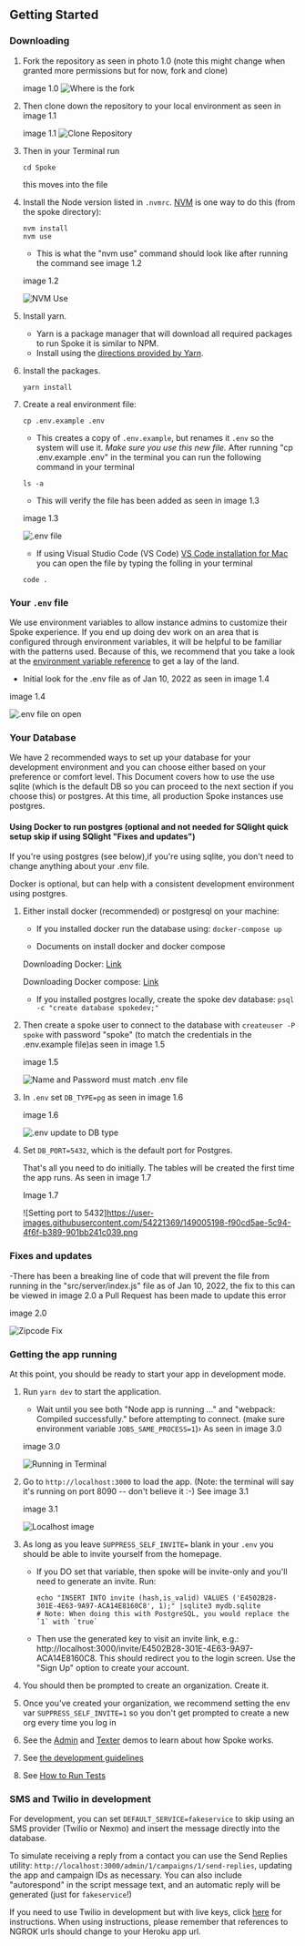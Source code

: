 ## Getting Started


### Downloading

1. Fork the repository as seen in photo 1.0 (note this might change when granted more permissions but for now, fork and clone) 

   image 1.0
   ![Where is the fork](https://user-images.githubusercontent.com/54221369/148837584-0460afda-a9dd-4f0c-8d83-8eb46eed693c.png)


2. Then clone down the repository to your local environment as seen in image 1.1

   image 1.1
   ![Clone Repository](https://user-images.githubusercontent.com/54221369/148852070-bf3480bd-7069-478b-9884-a994ca4dada8.png)


3. Then in your Terminal run 

   ```
   cd Spoke
   ```
   this moves into the file 

4. Install the Node version listed in `.nvmrc`. [NVM](https://github.com/creationix/nvm) is one way to do this (from the spoke directory):
   ```
   nvm install
   nvm use
   ```
   - This is what the "nvm use" command should look like after running the command see image 1.2

   image 1.2

   ![NVM Use](https://user-images.githubusercontent.com/54221369/148840015-c8151dd1-5d43-421b-a5b8-5fdaa2d93f57.png)

5. Install yarn.

   - Yarn is a package manager that will download all required packages to run Spoke it is similar to NPM.
   - Install using the [directions provided by Yarn](https://yarnpkg.com/en/docs/install).

6. Install the packages.
   ```
   yarn install
   ```
7. Create a real environment file:
   ```
   cp .env.example .env
   ```
   - This creates a copy of `.env.example`, but renames it `.env` so the system will use it. _Make sure you use this new file._
   After running "cp .env.example .env" in the terminal you can run the following command in your terminal
  
   ```
   ls -a
   ```
   - This will verify the file has been added as seen in image 1.3
   
   image 1.3

   ![.env file](https://user-images.githubusercontent.com/54221369/148842257-d9219866-ed3c-4ee6-984d-e7b206b96316.png)

   - If using Visual Studio Code (VS Code) [VS Code installation for Mac](https://code.visualstudio.com/docs/setup/mac) you can open the file by typing the folling in your terminal  

   ```
   code . 
   ```

### Your `.env` file

   We use environment variables to allow instance admins to customize their Spoke experience. If you end up doing dev work on an area that is configured through environment variables, it will be helpful to be familiar with the patterns used. Because of this, we recommend that you take a look at the [environment variable reference](REFERENCE-environment_variables.md) to get a lay of the land.  

   - Initial look for the .env file as of Jan 10, 2022 as seen in image 1.4

   image 1.4 

   ![.env file on open](https://user-images.githubusercontent.com/54221369/148844985-0d50f770-db88-4891-9a08-342a9564013d.png)


### Your Database

We have 2 recommended ways to set up your database for your development environment and you can choose either based on your preference or comfort level. This Document covers how to use the use sqlite (which is the default DB so you can proceed to the next section if you choose this) or postgres. At this time, all production Spoke instances use postgres.

#### Using Docker to run postgres (optional and not needed for SQlight quick setup skip if using SQlight "Fixes and updates") 

If you're using postgres (see below),if you're using sqlite, you don't need to change anything about your .env file. 

Docker is optional, but can help with a consistent development environment using postgres. 

   1. Either install docker (recommended) or postgresql on your machine:
      * If you installed docker run the database using: `docker-compose up`
   
      * Documents on install docker and docker compose 

       Downloading Docker: [Link](https://docs.docker.com/get-docker/)
        
       Downloading Docker compose: [Link](https://docs.docker.com/compose/install/)

      * If you installed postgres locally, create the spoke dev database: `psql -c "create database spokedev;"`

   2. Then create a spoke user to connect to the database with `createuser -P spoke` with password "spoke" (to match the credentials in the .env.example file)as seen in image 1.5

      image 1.5

      ![Name and Password must match .env file](https://user-images.githubusercontent.com/54221369/149003896-6b7d6835-4dfe-4688-a586-c22fdb095707.png)


   3. In `.env` set `DB_TYPE=pg` as seen in image 1.6

      image 1.6

      ![.env update to DB type](https://user-images.githubusercontent.com/54221369/149000893-8022a76a-e191-4d0c-8152-d55593574c5a.png)


   4. Set `DB_PORT=5432`, which is the default port for Postgres.

      That's all you need to do initially. The tables will be created the first time the app runs. As seen in image 1.7

      Image 1.7

      ![Setting port to 5432]https://user-images.githubusercontent.com/54221369/149005198-f90cd5ae-5c94-4f6f-b389-901bb241c039.png


### Fixes and updates 

-There has been a breaking line of code that will prevent the file from running in the "src/server/index.js" file as of Jan 10, 2022, the fix to this can be viewed in image 2.0 a Pull Request has been made to update this error 

image 2.0

![Zipcode Fix](https://user-images.githubusercontent.com/54221369/148846192-f508ed9b-f0b6-4670-8ea6-6728df948bb8.png)


### Getting the app running

At this point, you should be ready to start your app in development mode.

1. Run `yarn dev` to start the application.
   - Wait until you see both "Node app is running ..." and "webpack: Compiled successfully." before attempting to connect. (make sure environment variable `JOBS_SAME_PROCESS=1`)› As seen in image 3.0

   image 3.0

   ![Running in Terminal](https://user-images.githubusercontent.com/54221369/148850583-e79fc190-5f76-43df-a3a7-49dd8c71dc67.png)

2. Go to `http://localhost:3000` to load the app. (Note: the terminal will say it's running on port 8090 -- don't believe it :-) See image 3.1

   image 3.1

   ![Localhost image](https://user-images.githubusercontent.com/54221369/148851287-09554cbb-f863-4707-9ecd-65f85eba540e.png)

3. As long as you leave `SUPPRESS_SELF_INVITE=` blank in your `.env` you should be able to invite yourself from the homepage.
   - If you DO set that variable, then spoke will be invite-only and you'll need to generate an invite. Run:
     ```
     echo "INSERT INTO invite (hash,is_valid) VALUES ('E4502B28-301E-4E63-9A97-ACA14E8160C8', 1);" |sqlite3 mydb.sqlite
     # Note: When doing this with PostgreSQL, you would replace the `1` with `true`
     ```
   - Then use the generated key to visit an invite link, e.g.: http://localhost:3000/invite/E4502B28-301E-4E63-9A97-ACA14E8160C8. This should redirect you to the login screen. Use the "Sign Up" option to create your account.
4. You should then be prompted to create an organization. Create it.
5. Once you've created your organization, we recommend setting the env var `SUPPRESS_SELF_INVITE=1` so you don't get prompted to create a new org every time you log in
6. See the [Admin](https://youtu.be/PTMykMX8gII) and [Texter](https://youtu.be/EqE1UDvKGco) demos to learn about how Spoke works.
7. See [the development guidelines](EXPLANATION-development-guidelines.md)
8. See [How to Run Tests](HOWTO-run_tests.md)

### SMS and Twilio in development

For development, you can set `DEFAULT_SERVICE=fakeservice` to skip using an SMS provider (Twilio or Nexmo) and insert the message directly into the database.

To simulate receiving a reply from a contact you can use the Send Replies utility: `http://localhost:3000/admin/1/campaigns/1/send-replies`, updating the app and campaign IDs as necessary. You can also include "autorespond" in the script message text, and an automatic reply will be generated (just for `fakeservice`!)

If you need to use Twilio in development but with live keys, click [here](HOWTO_INTEGRATE_TWILIO.md) for instructions.
When using instructions, please remember that references to NGROK urls should change to your Heroku app url.
